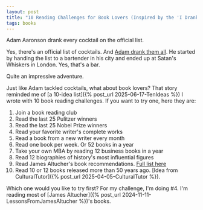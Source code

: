 ```yaml
---
layout: post
title: "10 Reading Challenges for Book Lovers (Inspired by the 'I Drank Every Cocktail' Guy)"
tags: books
---
```


Adam Aaronson drank every cocktail on the official list.

Yes, there's an official list of cocktails. And [Adam drank them all](https://aaronson.org/blog/i-drank-every-cocktail). He started by handing the list to a bartender in his city and ended up at Satan's Whiskers in London. Yes, that's a bar.

Quite an impressive adventure.

Just like Adam tackled cocktails, what about book lovers? That story reminded me of [a 10-idea list]({% post_url 2025-06-17-TenIdeas %}) I wrote with 10 book reading challenges. If you want to try one, here they are:

1. Join a book reading club
2. Read the last 25 Pulitzer winners
3. Read the last 25 Nobel Prize winners
4. Read your favorite writer's complete works
5. Read a book from a new writer every month
6. Read one book per week. Or 52 books in a year
7. Take your own MBA by reading 12 business books in a year
8. Read 12 biographies of history's most influential figures 
9. Read James Altucher's book recommendations. [Full list here](https://archive.jamesaltucher.com/blog/books-saved-life/)
10. Read 10 or 12 books released more than 50 years ago. [Idea from CulturalTutor]({% post_url 2025-04-05-CulturalTutor %}).

Which one would you like to try first? For my challenge, I'm doing #4. I'm reading most of [James Altucher]({% post_url 2024-11-11-LessonsFromJamesAltucher %})'s books.
